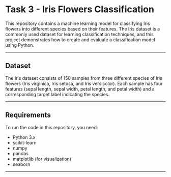 # Task 3 - Iris Flowers Classification
This repository contains a machine learning model for classifying Iris flowers into different species based on their features. The Iris dataset is a commonly used dataset for learning classification techniques, and this project demonstrates how to create and evaluate a classification model using Python.

---

## Dataset
The Iris dataset consists of 150 samples from three different species of Iris flowers (Iris virginica, Iris setosa, and Iris versicolor). Each sample has four features (sepal length, sepal width, petal length, and petal width) and a corresponding target label indicating the species.

---

## Requirements
To run the code in this repository, you need:
* Python 3.x
* scikit-learn
* numpy
* pandas
* matplotlib (for visualization)
* seaborn

---
